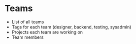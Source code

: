 Teams
=====

-	List of all teams
-	Tags for each team (designer, backend, testing, sysadmin)
-	Projects each team are working on
-	Team members
